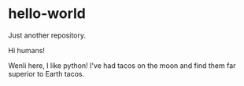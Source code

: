 # hello-world

Just another repository.

Hi humans!

Wenli here, I like python!
I've had tacos on the moon and find them far superior to Earth tacos.
